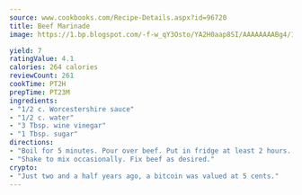 ```yaml
---
source: www.cookbooks.com/Recipe-Details.aspx?id=96720
title: Beef Marinade
image: https://1.bp.blogspot.com/-f-w_qY3Osto/YA2H0aap8SI/AAAAAAAABg4/17myAO5s9b8JksYvWDXpYkaDlcY0g6k_gCLcBGAsYHQ/s296/3.png

yield: 7
ratingValue: 4.1
calories: 264 calories
reviewCount: 261
cookTime: PT2H
prepTime: PT23M
ingredients:
- "1/2 c. Worcestershire sauce"
- "1/2 c. water"
- "3 Tbsp. wine vinegar"
- "1 Tbsp. sugar"
directions:
- "Boil for 5 minutes. Pour over beef. Put in fridge at least 2 hours. Best if left overnight."
- "Shake to mix occasionally. Fix beef as desired."
crypto:
- "Just two and a half years ago, a bitcoin was valued at 5 cents."
---
```

